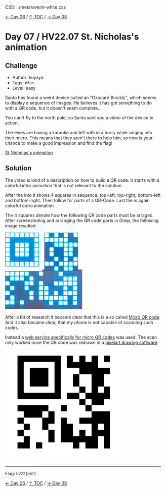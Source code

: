CSS: ../meta/avenir-white.css

[← Day 06](../day06/) / [↑ TOC](../README.md) / [→ Day 08](../day08/)


# Day 07 / HV22.07 St. Nicholas's animation



## Challenge

* Author: kuyaya
* Tags:   `#fun`
* Level:  easy

Santa has found a weird device called an "Oxocard Blockly", which seems to
display a sequence of images. He believes it has got something to do with a QR
code, but it doesn't seem complete...

You can't fly to the north pole, so Santa sent you a video of the device in
action.

The elves are having a karaoke and left with in a hurry while singing into
their micro. This means that they aren't there to help him, so now is your
chance to make a good impression and find the flag!

[St Nicholas's animation](santas_animation.mp4)


## Solution

The video is kind of a description on how to build a QR code. It starts with a
colorful intro animation that is not relevant to the solution.

After the into it shows 4 squares in sequence: top-left, top-right, bottom-left
and bottom-right. Then follow for parts of a QR-Code. Last the is again colorful
outro animation.

The 4 squares denote how the following QR code parts must be arraged. After
screenshoting and arranging the QR code parts in Gimp, the following image
resulted:

<img src="microqr.png" width=50% height=50%>

After a bit of research it became clear that this is a so called
[Micro QR code][wenMicroQR]. And it also became clear, that my phone is not
capable of scanning such codes.

[wenMicroQR]: https://en.wikipedia.org/wiki/QR_code#micro

Instead a [web service specifically for micro QR codes][scanMicroQR] was used.
The scan only worked once the QR code was redrawn in a
[pixelart drawing software][pixelartQR].

[scanMicroQR]: https://www.dynamsoft.com/barcode-reader/barcode-types/micro-qr-code/
[pixelartQR]: https://www.pixilart.com/draw/qr-code-c70c8f58df

![](pixil-frame-0.png)

--------------------------------------------------------------------------------

Flag: `HV22{b0f}`

[← Day 06](../day06/) / [↑ TOC](../README.md) / [→ Day 08](../day08/)
